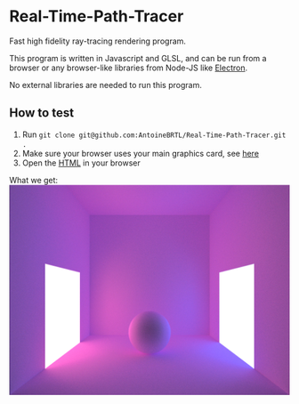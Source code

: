 # Real-Time-Path-Tracer
Fast high fidelity ray-tracing rendering program.

This program is written in Javascript and GLSL, and can be run from a browser or any browser-like libraries from Node-JS like [Electron](https://www.electronjs.org/).

No external libraries are needed to run this program.

## How to test
1. Run `git clone git@github.com:AntoineBRTL/Real-Time-Path-Tracer.git .`
2. Make sure your browser uses your main graphics card, see [here](https://superuser.com/questions/645918/how-to-run-google-chrome-with-nvidia-card-optimus)
3. Open the [HTML](https://github.com/AntoineBRTL/Real-Time-Path-Tracer/blob/main/test/index.html) in your browser

What we get: ![alt text](./Demo.PNG)